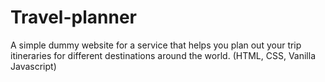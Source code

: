# Travel-planner
A simple dummy website for a service that helps you plan out your trip itineraries for different destinations around the world. (HTML, CSS, Vanilla Javascript)
